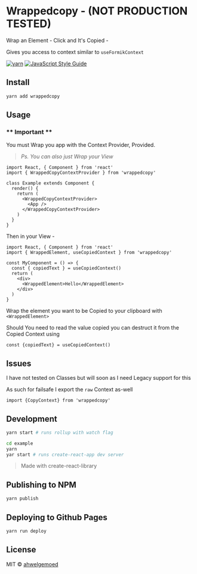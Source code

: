 # Wrappedcopy - (NOT PRODUCTION TESTED)

Wrap an Element - Click and It's Copied -

Gives you access to context similar to `useFormikContext`

[![yarn](https://img.shields.io/npm/v/wrappedcopy.svg)](https://www.yarnjs.com/package/wrappedcopy) [![JavaScript Style Guide](https://img.shields.io/badge/code_style-standard-brightgreen.svg)](https://standardjs.com)

## Install

```bash
yarn add wrappedcopy
```

## Usage

### ** Important **

You must Wrap you app with the Context Provider, Provided.

> _Ps. You can also just Wrap your View_

```tsx
import React, { Component } from 'react'
import { WrappedCopyContextProvider } from 'wrappedcopy'

class Example extends Component {
  render() {
    return (
      <WrappedCopyContextProvider>
        <App />
      </WrappedCopyContextProvider>
    )
  }
}
```

Then in your View -

```tsx
import React, { Component } from 'react'
import { WrappedElement, useCopiedContext } from 'wrappedcopy'

const MyComponent = () => {
  const { copiedText } = useCopiedContext()
  return (
    <div>
      <WrappedElement>Hello</WrappedElement>
    </div>
  )
}
```

Wrap the element you want to be Copied to your clipboard with `<WrappedElement>`

Should You need to read the value copied you can destruct it from the Copied Context using

`const {copiedText} = useCopiedContext()`

## Issues

I have not tested on Classes but will soon as I need Legacy support for this

As such for failsafe I export the `raw` Context as-well

`import {CopyContext} from 'wrappedcopy'`

## Development

```bash
yarn start # runs rollup with watch flag
```

```bash
cd example
yarn
yar start # runs create-react-app dev server
```

> Made with create-react-library

## Publishing to NPM

```bash
yarn publish

```

## Deploying to Github Pages

```bash
yarn run deploy

```

## License

MIT © [ahwelgemoed](https://github.com/ahwelgemoed)
